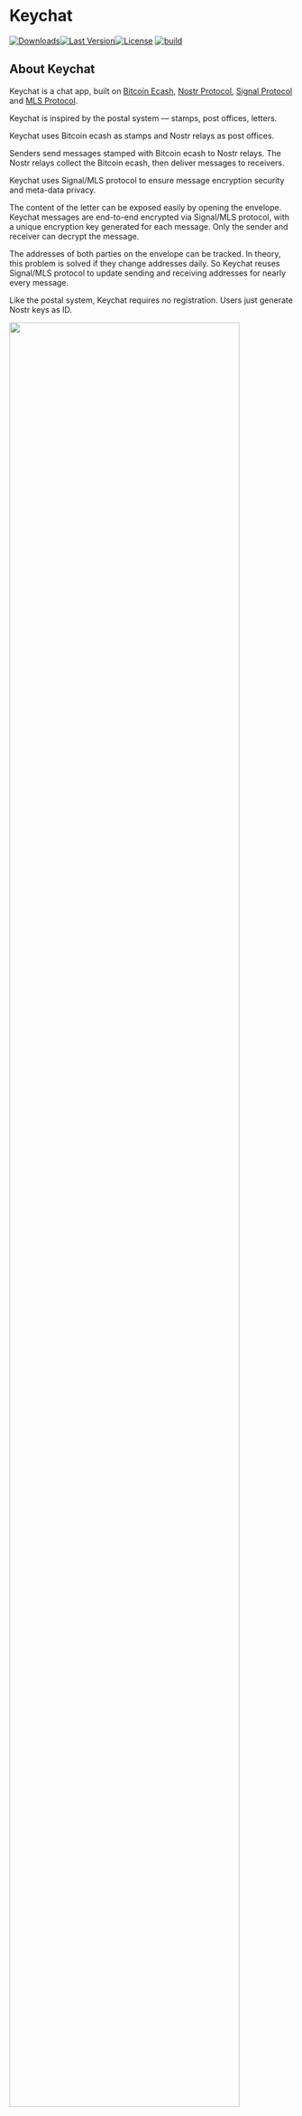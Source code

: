 # Keychat

[![Downloads](https://img.shields.io/github/downloads/keychat-io/keychat-app/total?style=flat-square&logo=github)](https://github.com/keychat-io/keychat-apph/releases/)[![Last Version](https://img.shields.io/github/release/keychat-io/keychat-app/all.svg?style=flat-square)](https://github.com/keychat-io/keychat-app/releases/)[![License](https://img.shields.io/github/license/keychat-io/keychat-app)](LICENSE)
[![build](https://github.com/keychat-io/keychat-app/actions/workflows/build.yaml/badge.svg)](https://github.com/keychat-io/keychat-app/actions/workflows/build.yaml)


## About Keychat

Keychat is a chat app, built on [Bitcoin Ecash](https://cashu.space/), [Nostr Protocol](https://github.com/nostr-protocol/nips), [Signal Protocol](https://github.com/signalapp/libsignal) and [MLS Protocol](https://messaginglayersecurity.rocks/).

Keychat is inspired by the postal system — stamps, post offices, letters.

Keychat uses Bitcoin ecash as stamps and Nostr relays as post offices.

Senders send messages stamped with Bitcoin ecash to Nostr relays. The Nostr relays collect the Bitcoin ecash, then deliver messages to receivers.

Keychat uses Signal/MLS protocol to ensure message encryption security and meta-data privacy.

The content of the letter can be exposed easily by opening the envelope. Keychat messages are end-to-end encrypted via Signal/MLS protocol, with a unique encryption key generated for each message. Only the sender and receiver can decrypt the message.

The addresses of both parties on the envelope can be tracked. In theory, this problem is solved if they change addresses daily. So Keychat reuses Signal/MLS protocol to update sending and receiving addresses for nearly every message.

Like the postal system, Keychat requires no registration. Users just generate Nostr keys as ID.

<p>
<img src="./docs/images/inspiration.png" width="90%" height="auto"/>
</p>

### Design Philosoph
Offline Me needs self-controlled IDs and wallets to live in the physical world.

Online Me also first needs self-controlled IDs and wallets to live in the digital world.

Then Me can chat and browse.

In Chat, Me uses the IDs and pays for relays per message with the wallets.

In Browser, Me uses the IDs to log in to Mini Apps and pays in Bitcoin with the wallets.


### Mobile Screenshot
<p>
<img src="./docs/images/app1.jpg" width="23%" height="auto" />
<img src="./docs/images/app4.jpg" width="23%" height="auto"/>
<img src="./docs/images/app2.jpg" width="23%" height="auto"/>
<img src="./docs/images/app3.jpg" width="23%" height="auto"/>
</p>

### Desktop Screenshot
<p>
<img src="./docs/images/desktop.gif" width="90%" height="auto"/>
</p>

## Download

- [Android APK](https://github.com/keychat-io/keychat-app/releases)
- [MacOS-arm64](https://github.com/keychat-io/keychat-app/releases)
- [iOS](https://apps.apple.com/us/app/keychat-io/id6447493752)
- GooglePlay: Coming
- [Windows-x86_64](https://github.com/keychat-io/keychat-app/releases)
- [Linux](https://github.com/keychat-io/keychat-app/releases)

## Install Requirements
- Android: >= 12
- iOS: >= 15
- MacOS: >= 13
- Windows: Lack of signature and notary for now, turn off anti-virus software before installation
- Linux: `sudo dpkg -i ./xx.deb`

## Follow Us
[npub1h0uj825jgcr9lzxyp37ehasuenq070707pj63je07n8mkcsg3u0qnsrwx8](https://jumble.social/users/npub1h0uj825jgcr9lzxyp37ehasuenq070707pj63je07n8mkcsg3u0qnsrwx8)

## Spec Compliance

Keychat implements the following nips:

- [NIP-01: Basic protocol flow][nip01]
- [NIP-06: Basic key derivation from mnemonic seed phrase][nip06]
- [NIP-07: window.nostr capability for web browsers][nip07]
- [NIP-17: Private Direct Messages][nip17]
- [NIP-19: Bech32-encoded entities][NIP19]
- [NIP-44: Encrypted Payloads][NIP44]
- [NIP-47: Nostr Wallet Connect][NIP47]
- [NIP-55: Android Signer Application][nip55]
- [NIP-59: Gift Wrap][NIP19]
- [NIP-B7: Blossom Media](B7)
 
[nips]: https://github.com/nostr-protocol/nips
[nip01]: https://github.com/nostr-protocol/nips/blob/master/01.md
[nip17]: https://github.com/nostr-protocol/nips/blob/master/17.md
[nip06]: https://github.com/nostr-protocol/nips/blob/master/06.md
[nip07]: https://github.com/nostr-protocol/nips/blob/master/07.md
[nip19]: https://github.com/nostr-protocol/nips/blob/master/19.md
[nip44]: https://github.com/nostr-protocol/nips/blob/master/44.md
[nip47]: https://github.com/nostr-protocol/nips/blob/master/47.md
[nip55]: https://github.com/nostr-protocol/nips/blob/master/55.md
[B7]: https://github.com/nostr-protocol/nips/blob/master/B7.md

## WebLN Provider
[webln.dev](https://www.webln.dev/)

[x] sendPayment
[x] makeInvoice

## Universal Link
### Add a contact from pubkey
`https://www.keychat.io/u/?k=xxx`

Demo: [https://www.keychat.io/u/?k=npub1h0uj825jgcr9lzxyp37ehasuenq070707pj63je07n8mkcsg3u0qnsrwx8](https://www.keychat.io/u/?k=npub1h0uj825jgcr9lzxyp37ehasuenq070707pj63je07n8mkcsg3u0qnsrwx8)

## Deeplink

Add a contact

```
nostr:npub1h0uj825jgcr9lzxyp37ehasuenq070707pj63je07n8mkcsg3u0qnsrwx8
or
keychat://www.keychat.io/u/?k=npub1h0uj825jgcr9lzxyp37ehasuenq070707pj63je07n8mkcsg3u0qnsrwx8
```

### Supported Intent / Scheme

```
adb shell am start -W -a android.intent.action.VIEW -d "scheme:xxxx"
```

- nostr. Add a contact, eg: `nostr:npub1h0uj825jgcr9lzxyp37ehasuenq070707pj63je07n8mkcsg3u0qnsrwx8`
- cashu. Receive cashu token, eg: `cashu:cashuBo2FteBxxx`
- lightning. Pay Lightning Invoice, eg: `lightning:npub1h0uj825jgcr9lzxyp37ehasuenq070707pj63je07n8mkcsg3u0qnsrwx8`
- lnurlp. Pay to Lightning address, eg: `lightning:LNURL1DP68GURN8GHJ7UM9WFMXJCM99E3K7MF0V9CXJ0M385EKVCENXC6R2C35XVUKXEFCV5MKVV34X5EKZD3EV56NYD3HXQURZEPEXEJXXEPNXSCRVWFNV9NXZCN9XQ6XYEFHVGCXXCMYXYMNSERXFQ5FNS`
- BIP21 URI with BOLT 11 invoice, eg: `bitcoin:BC1QYLH3U67J673H6Y6ALV70M0PL2YZ53TZHVXGG7U?amount=0.00001&label=sbddesign%3A%20For%20lunch%20Tuesday&message=For%20lunch%20Tuesday&lightning=LNBC10U1P3PJ257PP5YZTKWJCZ5FTL5LAXKAV23ZMZEKAW37ZK6KMV80PK4XAEV5QHTZ7QDPDWD3XGER9WD5KWM36YPRX7U3QD36KUCMGYP282ETNV3SHJCQZPGXQYZ5VQSP5USYC4LK9CHSFP53KVCNVQ456GANH60D89REYKDNGSMTJ6YW3NHVQ9QYYSSQJCEWM5CJWZ4A6RFJX77C490YCED6PEMK0UPKXHY89CMM7SCT66K8GNEANWYKZGDRWRFJE69H9U5U0W57RRCSYSAS7GADWMZXC8C6T0SPJAZUP6`

## Development Getting Started

```
git submodule update --init --recursive
dart pub global activate melos 7.0.0-dev.9
melos bootstrap

# build rust lib: packages\keychat_rust_ffi_plugin\README.md
# cd packages/keychat_rust_ffi_plugin
# git submodule update --init --recursive

cd packages/app
flutter devices
flutter run -d xxx

# release
melos run build:ios 
melos run build:android
melos run build:macos

# windows
dart pub global activate fastforge
```

## Based On

- [Nostr Protocol](https://nostr.com/): for delivering and storing messages.
- [Ecash Cashu](https://cashu.space/): for paying micropayments to relays (optional), depends on whether relay charges a fee.
- [Signal Protocol](https://github.com/signalapp/libsignal): for encrypting messages (end-to-end).
- [MLS Protocol](https://github.com/signalapp/libsignal): messaging Layer Security (MLS) is a security layer for encrypting messages in large group. 
- AWS S3: for storing encrypted files.
- [Isar DB](https://github.com/isar/isar): a NoSQL database for Flutter for local data storage.
- [flutter_rust_bridge](https://github.com/fzyzcjy/flutter_rust_bridge/): Flutter/Dart <-> Rust binding generator, feature-rich, but seamless and simple.
- [melos](https://melos.invertase.dev/): Melos is a CLI tool used to help manage Dart projects with multiple packages
- [rust-nostr](https://github.com/rust-nostr/nostr): Nostr protocol implementation, SDK and FFI

## License

Licensed under the GNU AGPLv3: [https://www.gnu.org/licenses/agpl-3.0.html](https://www.gnu.org/licenses/agpl-3.0.html)
